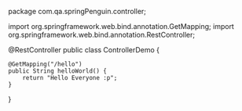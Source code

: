 package com.qa.springPenguin.controller;

import org.springframework.web.bind.annotation.GetMapping;
import org.springframework.web.bind.annotation.RestController;

@RestController
public class ControllerDemo {
	
	@GetMapping("/hello")
	public String helloWorld() {
		return "Hello Everyone :p";
	}

}
